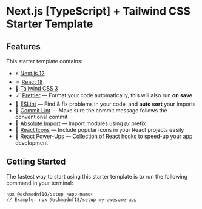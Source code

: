 # Next.js [TypeScript] + Tailwind CSS Starter Template

## Features

This starter template contains:

- ⚡️ [Next.js 12](https://nextjs.org/)
- ⚛️ [React 18](https://reactjs.org/)
- 🎐 [Tailwind CSS 3](https://tailwindcss.com/)
- 🪄 [Prettier](https://prettier.io/) — Format your code automatically, this will also run **on save**
- 🧼 [ESLint](https://eslint.org/) — Find & fix problems in your code, and **auto sort** your imports
- 📜 [Commit Lint](https://github.com/conventional-changelog/commitlint) — Make sure the commit message follows the conventional commit
- 🔗 [Absolute Import](./tsconfig.json) — Import modules using `@/` prefix
- 💟 [React Icons](https://react-icons.github.io/react-icons/) — Include popular icons in your React projects easily
- 🌟 [React Power-Ups](https://github.com/afiiif/react-power-ups) — Collection of React hooks to speed-up your app development

## Getting Started

The fastest way to start using this starter template is to run the following command in your terminal:

```bash
npx @achmadnf18/setup <app-name>
// Example: npx @achmadnf18/setup my-awesome-app
```
